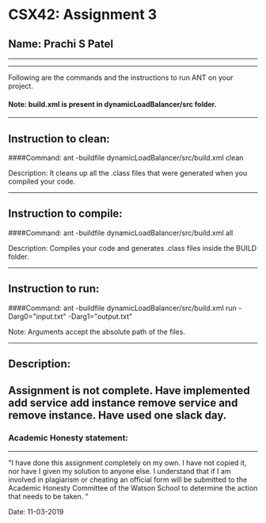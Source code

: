 # CSX42: Assignment 3
## Name: Prachi S Patel

-----------------------------------------------------------------------
-----------------------------------------------------------------------


Following are the commands and the instructions to run ANT on your project.
#### Note: build.xml is present in dynamicLoadBalancer/src folder.

-----------------------------------------------------------------------
## Instruction to clean:

####Command: ant -buildfile dynamicLoadBalancer/src/build.xml clean

Description: It cleans up all the .class files that were generated when you
compiled your code.

-----------------------------------------------------------------------
## Instruction to compile:

####Command: ant -buildfile dynamicLoadBalancer/src/build.xml all

Description: Compiles your code and generates .class files inside the BUILD folder.

-----------------------------------------------------------------------
## Instruction to run:

####Command: ant -buildfile dynamicLoadBalancer/src/build.xml run -Darg0="input.txt" -Darg1="output.txt" 

Note: Arguments accept the absolute path of the files.


-----------------------------------------------------------------------
## Description:
Assignment is not complete.
Have implemented add service add instance remove service and remove instance.
Have used one slack day.
-----------------------------------------------------------------------
### Academic Honesty statement:
-----------------------------------------------------------------------

"I have done this assignment completely on my own. I have not copied
it, nor have I given my solution to anyone else. I understand that if
I am involved in plagiarism or cheating an official form will be
submitted to the Academic Honesty Committee of the Watson School to
determine the action that needs to be taken. "

Date: 11-03-2019


